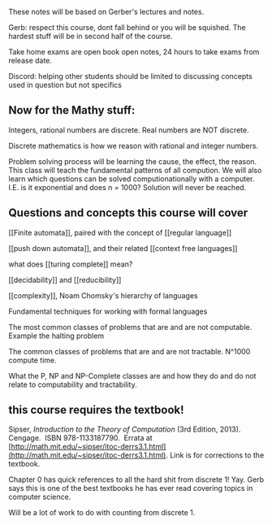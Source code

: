 These notes will be based on Gerber's lectures and notes. 

Gerb: respect this course, dont fall behind or you will be squished. The hardest stuff will be in second half of the course.

Take home exams are open book open notes, 24 hours to take exams from release date.

Discord: helping other students should be limited to discussing concepts used in question but not specifics

## Now for the Mathy stuff:
Integers, rational numbers are discrete. Real numbers are NOT discrete. 

Discrete mathematics is how we reason with rational and integer numbers. 

Problem solving process will be learning the cause, the effect, the reason. This class will teach the fundamental patterns of all compution. We will also learn which questions can be solved computionationally with a computer. I.E. is it exponential and does n = 1000? Solution will never be reached. 

## Questions and concepts this course will cover
[[Finite automata]], paired with the concept of [[regular language]]

[[push down automata]], and their related [[context free languages]]

what does [[turing complete]] mean?

[[decidability]] and [[reducibility]]

[[complexity]], Noam Chomsky's hierarchy of languages

Fundamental techniques for working with formal languages 

The most common classes of problems that are and are not computable. Example the halting problem 

The common classes of problems that are and are not tractable. N^1000 compute time.

What the P, NP and NP-Complete classes are and how they do and do not relate to computability and tractability. 

## this course requires the textbook!
Sipser, _Introduction to the Theory of Computation_ (3rd Edition, 2013).  Cengage.  ISBN 978-1133187790.  Errata at [http://math.mit.edu/~sipser/itoc-derrs3.1.html](http://math.mit.edu/~sipser/itoc-derrs3.1.html). Link is for corrections to the textbook.

Chapter 0 has quick references to all the hard shit from discrete 1! Yay. Gerb says this is one of the best textbooks he has ever read covering topics in computer science. 

Will be a lot of work to do with counting from discrete 1. 